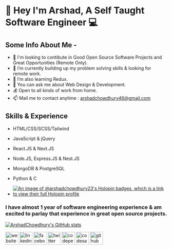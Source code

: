 # 👋 Hey I'm Arshad, A Self Taught Software Engineer 💻

## Some Info About Me - 

- 👯 I'm looking to contibute in Good Open Source Software Projects and Great Opportunities (Remote Only).
- 🔭 I’m currently building up my problem solving skills & looking for remote work.
- 🌱 I’m also learning Redux.
- 💬 You can ask me about Web Design & Development.
- 💰 Open to all kinds of work from home. 
- 📫 Mail me to contact anytime : arshadchowdhury46@gmail.com


## Skills & Experience
- HTML/CSS/SCSS/Tailwind
- JavaScript & jQuery
- React.JS & Next.JS
- Node.JS, Express.JS & Nest.JS
- MongoDB & PostgreSQL
- Python & C

- [![An image of @arshadchowdhury23's Holopin badges, which is a link to view their full Holopin profile](https://holopin.me/arshadchowdhury23)](https://holopin.io/@arshadchowdhury23)


### I have almost 1 year of software engineering experience & am excited to parlay that experience in great open source projects.
[![ArshadChowdhury's GitHub stats](https://github-readme-stats.vercel.app/api?username=arshadchowdhury)](https://github.com/arshadchowdhury/github-readme-stats)



[<img src='https://cdn.jsdelivr.net/npm/simple-icons@3.0.1/icons/icloud.svg' alt='website' height='40'>](https://bettermailarshad.netlify.app/)  [<img src='https://cdn.jsdelivr.net/npm/simple-icons@3.0.1/icons/linkedin.svg' alt='linkedin' height='40'>](https://www.linkedin.com/in/mohammed-arshad-67920b213/) [<img src='https://cdn.jsdelivr.net/npm/simple-icons@3.0.1/icons/facebook.svg' alt='facebook' height='40'>](https://www.facebook.com/arshad.chowdhury23/)  [<img src='https://cdn.jsdelivr.net/npm/simple-icons@3.0.1/icons/twitter.svg' alt='twitter' height='40'>](https://twitter.com/@Arshaaaaaaaaaad)  [<img src='https://cdn.jsdelivr.net/npm/simple-icons@3.0.1/icons/codepen.svg' alt='codepen' height='40'>](https://codepen.io/Serial_killer_00)  [<img src='https://cdn.jsdelivr.net/npm/simple-icons@3.0.1/icons/codesandbox.svg' alt='codesandbox' height='40'>](https://codesandbox.io/u/ArshadChowdhury)  [<img src='https://cdn.jsdelivr.net/npm/simple-icons@3.0.1/icons/github.svg' alt='github' height='40'>](https://github.com/arshad-repliq)
